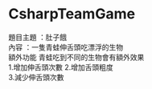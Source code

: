 # CsharpTeamGame
題目主題 ：肚子餓   
內容 ：一隻青蛙伸舌頭吃漂浮的生物   
額外功能 青蛙吃到不同的生物會有額外效果  
1.增加伸舌頭次數 
2.增加舌頭粗度  
3.減少伸舌頭次數  